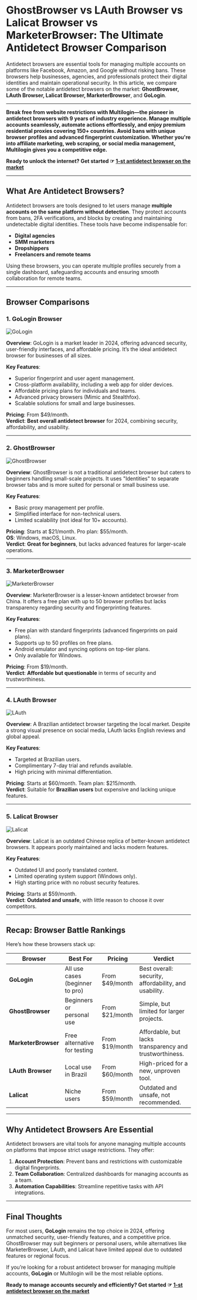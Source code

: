 # GhostBrowser vs LAuth Browser vs Lalicat Browser vs MarketerBrowser: The Ultimate Antidetect Browser Comparison

Antidetect browsers are essential tools for managing multiple accounts on platforms like Facebook, Amazon, and Google without risking bans. These browsers help businesses, agencies, and professionals protect their digital identities and maintain operational security. In this article, we compare some of the notable antidetect browsers on the market: **GhostBrowser, LAuth Browser, Lalicat Browser, MarketerBrowser**, and **GoLogin**.

---

**Break free from website restrictions with Multilogin—the pioneer in antidetect browsers with 9 years of industry experience. Manage multiple accounts seamlessly, automate actions effortlessly, and enjoy premium residential proxies covering 150+ countries. Avoid bans with unique browser profiles and advanced fingerprint customization. Whether you're into affiliate marketing, web scraping, or social media management, Multilogin gives you a competitive edge.**

**Ready to unlock the internet? Get started ☞ [1-st antidetect browser on the market](https://bit.ly/multIlogin)**

---

## What Are Antidetect Browsers?

Antidetect browsers are tools designed to let users manage **multiple accounts on the same platform without detection**. They protect accounts from bans, 2FA verifications, and blocks by creating and maintaining undetectable digital identities. These tools have become indispensable for:

- **Digital agencies**
- **SMM marketers**
- **Dropshippers**
- **Freelancers and remote teams**

Using these browsers, you can operate multiple profiles securely from a single dashboard, safeguarding accounts and ensuring smooth collaboration for remote teams.

---

## Browser Comparisons

### 1. **GoLogin Browser**

![GoLogin](https://gologin.com/wp-content/uploads/1-1.webp)

**Overview**: GoLogin is a market leader in 2024, offering advanced security, user-friendly interfaces, and affordable pricing. It’s the ideal antidetect browser for businesses of all sizes.

**Key Features**:
- Superior fingerprint and user agent management.
- Cross-platform availability, including a web app for older devices.
- Affordable pricing plans for individuals and teams.
- Advanced privacy browsers (Mimic and Stealthfox).
- Scalable solutions for small and large businesses.

**Pricing**: From $49/month.  
**Verdict**: **Best overall antidetect browser** for 2024, combining security, affordability, and usability.

---

### 2. **GhostBrowser**

![GhostBrowser](https://gologin.com/wp-content/uploads/ghost.webp)

**Overview**: GhostBrowser is not a traditional antidetect browser but caters to beginners handling small-scale projects. It uses "Identities" to separate browser tabs and is more suited for personal or small business use.

**Key Features**:
- Basic proxy management per profile.
- Simplified interface for non-technical users.
- Limited scalability (not ideal for 10+ accounts).

**Pricing**: Starts at $21/month. Pro plan: $55/month.  
**OS**: Windows, macOS, Linux.  
**Verdict**: **Great for beginners**, but lacks advanced features for larger-scale operations.

---

### 3. **MarketerBrowser**

![MarketerBrowser](https://gologin.com/wp-content/uploads/marketer-browser.png)

**Overview**: MarketerBrowser is a lesser-known antidetect browser from China. It offers a free plan with up to 50 browser profiles but lacks transparency regarding security and fingerprinting features.

**Key Features**:
- Free plan with standard fingerprints (advanced fingerprints on paid plans).
- Supports up to 50 profiles on free plans.
- Android emulator and syncing options on top-tier plans.
- Only available for Windows.

**Pricing**: From $19/month.  
**Verdict**: **Affordable but questionable** in terms of security and trustworthiness. 

---

### 4. **LAuth Browser**

![LAuth](https://gologin.com/wp-content/uploads/screely-1701788409293-1.png)

**Overview**: A Brazilian antidetect browser targeting the local market. Despite a strong visual presence on social media, LAuth lacks English reviews and global appeal.

**Key Features**:
- Targeted at Brazilian users.
- Complimentary 7-day trial and refunds available.
- High pricing with minimal differentiation.

**Pricing**: Starts at $60/month. Team plan: $215/month.  
**Verdict**: Suitable for **Brazilian users** but expensive and lacking unique features.

---

### 5. **Lalicat Browser**

![Lalicat](https://gologin.com/wp-content/uploads/screely-1701790749804-1-e1701790882654.jpg.webp)

**Overview**: Lalicat is an outdated Chinese replica of better-known antidetect browsers. It appears poorly maintained and lacks modern features.

**Key Features**:
- Outdated UI and poorly translated content.
- Limited operating system support (Windows only).
- High starting price with no robust security features.

**Pricing**: Starts at $59/month.  
**Verdict**: **Outdated and unsafe**, with little reason to choose it over competitors.

---

## Recap: Browser Battle Rankings

Here’s how these browsers stack up:

| **Browser**      | **Best For**                     | **Pricing**           | **Verdict**                                                    |
|-------------------|----------------------------------|-----------------------|----------------------------------------------------------------|
| **GoLogin**      | All use cases (beginner to pro)  | From $49/month        | Best overall: security, affordability, and usability.          |
| **GhostBrowser** | Beginners or personal use        | From $21/month        | Simple, but limited for larger projects.                       |
| **MarketerBrowser** | Free alternative for testing    | From $19/month        | Affordable, but lacks transparency and trustworthiness.         |
| **LAuth Browser**| Local use in Brazil              | From $60/month        | High-priced for a new, unproven tool.                          |
| **Lalicat**      | Niche users                      | From $59/month        | Outdated and unsafe, not recommended.                          |

---

## Why Antidetect Browsers Are Essential

Antidetect browsers are vital tools for anyone managing multiple accounts on platforms that impose strict usage restrictions. They offer:

1. **Account Protection**: Prevent bans and restrictions with customizable digital fingerprints.
2. **Team Collaboration**: Centralized dashboards for managing accounts as a team.
3. **Automation Capabilities**: Streamline repetitive tasks with API integrations.

---

## Final Thoughts

For most users, **GoLogin** remains the top choice in 2024, offering unmatched security, user-friendly features, and a competitive price. GhostBrowser may suit beginners or personal users, while alternatives like MarketerBrowser, LAuth, and Lalicat have limited appeal due to outdated features or regional focus.

If you’re looking for a robust antidetect browser for managing multiple accounts, **GoLogin** or Multilogin will be the most reliable options. 

**Ready to manage accounts securely and efficiently? Get started ☞ [1-st antidetect browser on the market](https://bit.ly/multIlogin)**

